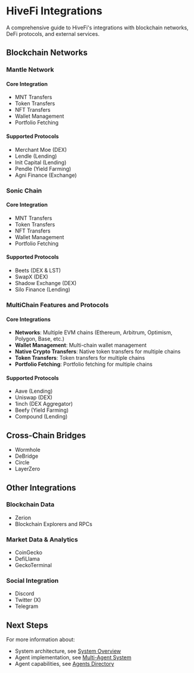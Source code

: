 # HiveFi Integrations

A comprehensive guide to HiveFi's integrations with blockchain networks, DeFi protocols, and external services.

## Blockchain Networks

### Mantle Network

#### Core Integration
- MNT Transfers
- Token Transfers
- NFT Transfers
- Wallet Management
- Portfolio Fetching

#### Supported Protocols

- Merchant Moe (DEX)
- Lendle (Lending)
- Init Capital (Lending)
- Pendle (Yield Farming)
- Agni Finance (Exchange) 

### Sonic Chain

#### Core Integration
- MNT Transfers
- Token Transfers
- NFT Transfers
- Wallet Management
- Portfolio Fetching

#### Supported Protocols

- Beets (DEX & LST)
- SwapX (DEX)
- Shadow Exchange (DEX)
- Silo Finance (Lending)

### MultiChain Features and Protocols

#### Core Integrations
- **Networks**: Multiple EVM chains (Ethereum, Arbitrum, Optimism, Polygon, Base, etc.)
- **Wallet Management**: Multi-chain wallet management
- **Native Crypto Transfers**: Native token transfers for multiple chains
- **Token Transfers**: Token transfers for multiple chains
- **Portfolio Fetching**: Portfolio fetching for multiple chains

#### Supported Protocols

- Aave (Lending)
- Uniswap (DEX)
- 1inch (DEX Aggregator)
- Beefy (Yield Farming)
- Compound (Lending)

## Cross-Chain Bridges

- Wormhole
- DeBridge
- Circle
- LayerZero

## Other Integrations

### Blockchain Data
- Zerion
- Blockchain Explorers and RPCs

### Market Data & Analytics

- CoinGecko
- DefiLlama
- GeckoTerminal

### Social Integration

- Discord
- Twitter (X)
- Telegram

## Next Steps

For more information about:
- System architecture, see [System Overview](system-overview.md)
- Agent implementation, see [Multi-Agent System](multi-agent-system.md)
- Agent capabilities, see [Agents Directory](agents-directory.md)
